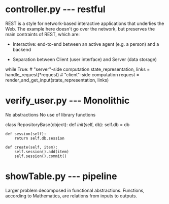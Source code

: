 
controller.py --- restful
=================

REST is a style for network-based interactive applications that underlies the Web. The example here doesn't go over the network, but preserves the main contraints of REST, which are:
* Interactive: end-to-end between an active agent (e.g. a person) and a backend

* Separation between Client (user interface) and Server (data storage)

while True:
    # "server"-side computation
    state_representation, links = handle_request(*request)
    # "client"-side computation
    request = render_and_get_input(state_representation, links)

verify_user.py --- Monolithic
=================

No abstractions
No use of library functions

class RepositoryBase(object):
    def _init_(self, db):
        self.db = db

    def session(self):
        return self.db.session

    def create(self, item):
        self.session().add(item)
        self.session().commit()
showTable.py --- pipeline
=================
Larger problem decomposed in functional abstractions. Functions, according to Mathematics, are relations from inputs to outputs.

